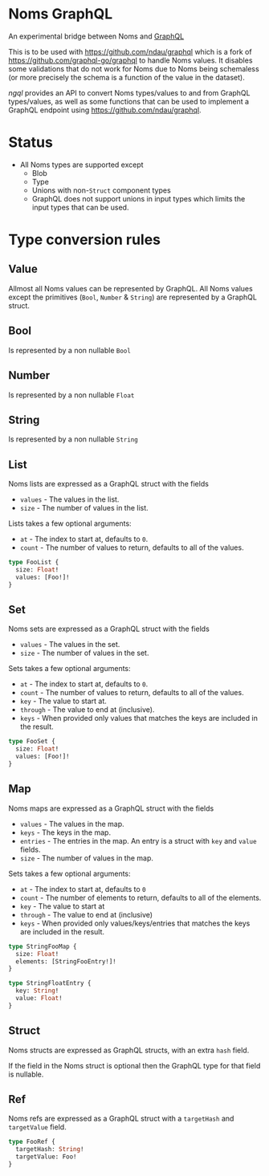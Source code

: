 # Noms GraphQL

An experimental bridge between Noms and [GraphQL](http://graphql.org/)

This is to be used with https://github.com/ndau/graphql which is a fork of https://github.com/graphql-go/graphql to handle Noms values. It disables some validations that do not work for Noms due to Noms being schemaless (or more precisely  the schema is a function of the value in the dataset).

*ngql* provides an API to convert Noms types/values to and from GraphQL types/values, as well as some functions that can be used to implement a GraphQL endpoint using https://github.com/ndau/graphql.

# Status

 * All Noms types are supported except
   * Blob
   * Type
   * Unions with non-`Struct` component types
   * GraphQL does not support unions in input types which limits the input types that can be used.

# Type conversion rules

## Value

Allmost all Noms values can be represented by GraphQL. All Noms values except the primitives (`Bool`, `Number` & `String`) are represented by a GraphQL struct.

## Bool

Is represented by a non nullable `Bool`

## Number

Is represented by a non nullable `Float`

## String

Is represented by a non nullable `String`

## List

Noms lists are expressed as a GraphQL struct with the fields

* `values` - The values in the list.
* `size` - The number of values in the list.

Lists takes a few optional arguments:

* `at` - The index to start at, defaults to `0`.
* `count` - The number of values to return, defaults to all of the values.

```graphql
type FooList {
  size: Float!
  values: [Foo!]!
}
```

## Set

Noms sets are expressed as a GraphQL struct with the fields

* `values` - The values in the set.
* `size` - The number of values in the set.

Sets takes a few optional arguments:

* `at` - The index to start at, defaults to `0`.
* `count` - The number of values to return, defaults to all of the values.
* `key` - The value to start at.
* `through` - The value to end at (inclusive).
* `keys` - When provided only values that matches the keys are included in the result.

```graphql
type FooSet {
  size: Float!
  values: [Foo!]!
}
```

## Map

Noms maps are expressed as a GraphQL struct with the fields

* `values` - The values in the map.
* `keys` - The keys in the map.
* `entries` - The entries in the map. An entry is a struct with `key` and `value` fields.
* `size` - The number of values in the map.

Sets takes a few optional arguments:

* `at` - The index to start at, defaults to `0`
* `count` - The number of elements to return, defaults to all of the elements.
* `key` - The value to start at
* `through` - The value to end at (inclusive)
* `keys` - When provided only values/keys/entries that matches the keys are included in the result.

```graphql
type StringFooMap {
  size: Float!
  elements: [StringFooEntry!]!
}

type StringFloatEntry {
  key: String!
  value: Float!
}
```

## Struct

Noms structs are expressed as GraphQL structs, with an extra `hash` field.

If the field in the Noms struct is optional then the GraphQL type for that field is nullable.

## Ref

Noms refs are expressed as a GraphQL struct with a `targetHash` and `targetValue` field.

```graphql
type FooRef {
  targetHash: String!
  targetValue: Foo!
}
```
